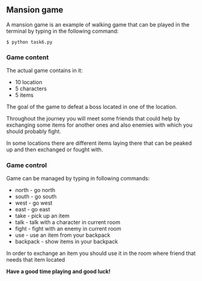## Mansion game

A mansion game is an example of walking game
that can be played in the terminal by typing
in the following command:
```shell
$ python task6.py
```

### Game content

The actual game contains in it:

 - 10 location
 - 5 characters
 - 5 items

The goal of the game to defeat a boss
located in one of the location.

Throughout the journey you will meet some
friends that could help by exchanging
some items for another ones and also
enemies with which you should probably
fight.

In some locations there are different items
laying there that can be peaked up and then
exchanged or fought with.

### Game control

Game can be managed by typing in following
commands:

- north - go north
- south - go south
- west - go west
- east - go east
- take - pick up an item
- talk - talk with a character in current room
- fight - fight with an enemy in current room
- use - use an item from your backpack
- backpack - show items in your backpack

In order to exchange an item you should
use it in the room where friend that needs
that item located

**Have a good time playing and good luck!**